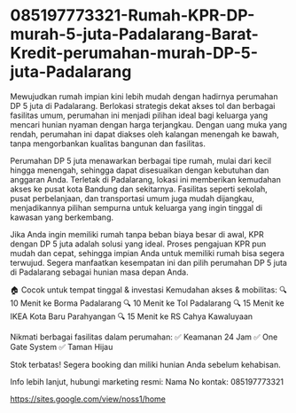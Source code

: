 # 085197773321-Rumah-KPR-DP-murah-5-juta-Padalarang-Barat-Kredit-perumahan-murah-DP-5-juta-Padalarang
Mewujudkan rumah impian kini lebih mudah dengan hadirnya perumahan DP 5 juta di Padalarang. Berlokasi strategis dekat akses tol dan berbagai fasilitas umum, perumahan ini menjadi pilihan ideal bagi keluarga yang mencari hunian nyaman dengan harga terjangkau. Dengan uang muka yang rendah, perumahan ini dapat diakses oleh kalangan menengah ke bawah, tanpa mengorbankan kualitas bangunan dan fasilitas.

Perumahan DP 5 juta menawarkan berbagai tipe rumah, mulai dari kecil hingga menengah, sehingga dapat disesuaikan dengan kebutuhan dan anggaran Anda. Terletak di Padalarang, lokasi ini memberikan kemudahan akses ke pusat kota Bandung dan sekitarnya. Fasilitas seperti sekolah, pusat perbelanjaan, dan transportasi umum juga mudah dijangkau, menjadikannya pilihan sempurna untuk keluarga yang ingin tinggal di kawasan yang berkembang.

Jika Anda ingin memiliki rumah tanpa beban biaya besar di awal, KPR dengan DP 5 juta adalah solusi yang ideal. Proses pengajuan KPR pun mudah dan cepat, sehingga impian Anda untuk memiliki rumah bisa segera terwujud. Segera manfaatkan kesempatan ini dan pilih perumahan DP 5 juta di Padalarang sebagai hunian masa depan Anda.

🏠 Cocok untuk tempat tinggal & investasi
Kemudahan akses & mobilitas:
🔍 10 Menit ke Borma Padalarang
🔍 10 Menit ke Tol Padalarang
🔍 15 Menit ke IKEA Kota Baru Parahyangan
🔍 15 Menit ke RS Cahya Kawaluyaan

Nikmati berbagai fasilitas dalam perumahan:
✅ Keamanan 24 Jam
✅ One Gate System
✅ Taman Hijau

Stok terbatas! Segera booking dan miliki hunian Anda sebelum kehabisan.

Info lebih lanjut, hubungi marketing resmi:
Nama
No kontak: 085197773321

https://sites.google.com/view/noss1/home
